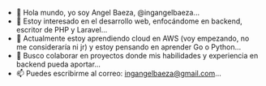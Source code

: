 - 👋 Hola mundo, yo soy Angel Baeza, @ingangelbaeza...
- 👀 Estoy interesado en el desarrollo web, enfocándome en backend, escritor de PHP y Laravel...
- 🌱 Actualmente estoy aprendiendo cloud en AWS (voy empezando, no me consideraría ni jr) y estoy pensando en aprender Go o Python...
- 💞️ Busco colaborar en proyectos donde mis habilidades y experiencia en backend pueda aportar...
- 📫 Puedes escribirme al correo: <ingangelbaeza@gmail.com>...
